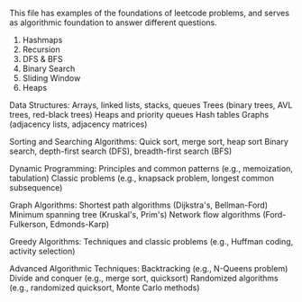 This file has examples  of the foundations of leetcode problems, and serves as algorithmic foundation to answer different questions. 

1. Hashmaps
2. Recursion
3. DFS & BFS
4. Binary Search
5. Sliding Window
6. Heaps

Data Structures: 
Arrays, linked lists, stacks, queues
Trees (binary trees, AVL trees, red-black trees)
Heaps and priority queues
Hash tables
Graphs (adjacency lists, adjacency matrices)

Sorting and Searching Algorithms:
Quick sort, merge sort, heap sort
Binary search, depth-first search (DFS), breadth-first search (BFS)

Dynamic Programming:
Principles and common patterns (e.g., memoization, tabulation)
Classic problems (e.g., knapsack problem, longest common subsequence)

Graph Algorithms:
Shortest path algorithms (Dijkstra's, Bellman-Ford)
Minimum spanning tree (Kruskal's, Prim's)
Network flow algorithms (Ford-Fulkerson, Edmonds-Karp)

Greedy Algorithms:
Techniques and classic problems (e.g., Huffman coding, activity selection)

Advanced Algorithmic Techniques:
Backtracking (e.g., N-Queens problem)
Divide and conquer (e.g., merge sort, quicksort)
Randomized algorithms (e.g., randomized quicksort, Monte Carlo methods)

